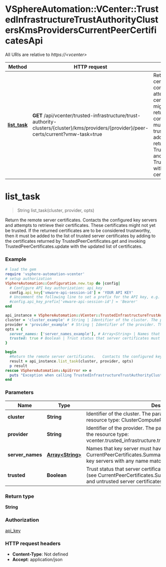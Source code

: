 # VSphereAutomation::VCenter::TrustedInfrastructureTrustAuthorityClustersKmsProvidersCurrentPeerCertificatesApi

All URIs are relative to *https://&lt;vcenter&gt;*

Method | HTTP request | Description
------------- | ------------- | -------------
[**list_task**](TrustedInfrastructureTrustAuthorityClustersKmsProvidersCurrentPeerCertificatesApi.md#list_task) | **GET** /api/vcenter/trusted-infrastructure/trust-authority-clusters/{cluster}/kms/providers/{provider}/peer-certs/current?vmw-task&#x3D;true | Return the remote server certificates.   Contacts the configured key servers and attempts to retrieve their certificates. These certificates might not yet be trusted.    If the returned certificates are to be considered trustworthy, then it must be added to the list of trusted server certificates by adding to the certificates returned by TrustedPeerCertificates.get and invoking TrustedPeerCertificates.update with the updated list of certificates. 


# **list_task**
> String list_task(cluster, provider, opts)

Return the remote server certificates.   Contacts the configured key servers and attempts to retrieve their certificates. These certificates might not yet be trusted.    If the returned certificates are to be considered trustworthy, then it must be added to the list of trusted server certificates by adding to the certificates returned by TrustedPeerCertificates.get and invoking TrustedPeerCertificates.update with the updated list of certificates. 

### Example
```ruby
# load the gem
require 'vsphere-automation-vcenter'
# setup authorization
VSphereAutomation::Configuration.new.tap do |config|
  # Configure API key authorization: api_key
  config.api_key['vmware-api-session-id'] = 'YOUR API KEY'
  # Uncomment the following line to set a prefix for the API key, e.g. 'Bearer' (defaults to nil)
  #config.api_key_prefix['vmware-api-session-id'] = 'Bearer'
end

api_instance = VSphereAutomation::VCenter::TrustedInfrastructureTrustAuthorityClustersKmsProvidersCurrentPeerCertificatesApi.new
cluster = 'cluster_example' # String | Identifier of the cluster. The parameter must be an identifier for the resource type: ClusterComputeResource.
provider = 'provider_example' # String | Identifier of the provider. The parameter must be an identifier for the resource type: vcenter.trusted_infrastructure.trust_authority_clusters.kms.Provider.
opts = {
  server_names: ['server_names_example'], # Array<String> | Names that key server must have to match the filter (see CurrentPeerCertificates.Summary.server-name). If unset or empty, key servers with any name match the filter.
  trusted: true # Boolean | Trust status that server certificates must have to match the filter (see CurrentPeerCertificates.Summary.trusted). If unset, trusted and untrusted server certificates match the filter.
}

begin
  #Return the remote server certificates.   Contacts the configured key servers and attempts to retrieve their certificates. These certificates might not yet be trusted.    If the returned certificates are to be considered trustworthy, then it must be added to the list of trusted server certificates by adding to the certificates returned by TrustedPeerCertificates.get and invoking TrustedPeerCertificates.update with the updated list of certificates. 
  result = api_instance.list_task(cluster, provider, opts)
  p result
rescue VSphereAutomation::ApiError => e
  puts "Exception when calling TrustedInfrastructureTrustAuthorityClustersKmsProvidersCurrentPeerCertificatesApi->list_task: #{e}"
end
```

### Parameters

Name | Type | Description  | Notes
------------- | ------------- | ------------- | -------------
 **cluster** | **String**| Identifier of the cluster. The parameter must be an identifier for the resource type: ClusterComputeResource. | 
 **provider** | **String**| Identifier of the provider. The parameter must be an identifier for the resource type: vcenter.trusted_infrastructure.trust_authority_clusters.kms.Provider. | 
 **server_names** | [**Array&lt;String&gt;**](String.md)| Names that key server must have to match the filter (see CurrentPeerCertificates.Summary.server-name). If unset or empty, key servers with any name match the filter. | [optional] 
 **trusted** | **Boolean**| Trust status that server certificates must have to match the filter (see CurrentPeerCertificates.Summary.trusted). If unset, trusted and untrusted server certificates match the filter. | [optional] 

### Return type

**String**

### Authorization

[api_key](../README.md#api_key)

### HTTP request headers

 - **Content-Type**: Not defined
 - **Accept**: application/json



